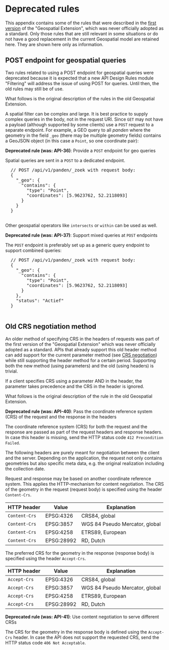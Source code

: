 # Deprecated rules
This appendix contains some of the rules that were described in the [first version](https://docs.geostandaarden.nl/api/API-Strategie-ext/#geospatial) of the "Geospatial Extension", which was never officially adopted as a standard. Only those rules that are still relevant in some situations or do not have a good replacement in the current Geospatial model are retained here. They are shown here only as information. 

## POST endpoint for geospatial queries

<aside class="note">Two rules related to using a POST endpoint for geospatial queries were deprecated because it is expected that a new API Design Rules module "Filtering" will address the issue of using POST for queries. Until then, the old rules may still be of use.

What follows is the original description of the rules in the old Geospatial Extension. 
</aside>

A spatial filter can be complex and large. It is best practice to supply complex queries in the body, not in the request URI. Since `GET` may not have a payload (although supported by some clients) use a `POST` request to a separate endpoint. For example, a GEO query to all *panden* where the geometry in the field `_geo` (there may be multiple geometry fields) contains a GeoJSON object (in this case a `Point`, so one coordinate pair):

<span name="api-36"></span>
<p class="rulelab"><strong>Deprecated rule (was: API-36)</strong>: Provide a <code>POST</code> endpoint for geo queries</p>

Spatial queries are sent in a `POST` to a dedicated endpoint.
  <pre>
  // POST /api/v1/panden/_zoek with request body:
  {
    "_geo": {
      "contains": {
        "type": "Point",
        "coordinates": [5.9623762, 52.2118093]
      }
    }
  }
  </pre>

Other geospatial operators like `intersects` or `within` can be used as well.

<span name="api-37"></span>
<p class="rulelab"><strong>Deprecated rule (was: API-37)</strong>: Support mixed queries at <code>POST</code> endpoints</p>

The `POST` endpoint is preferably set up as a generic query endpoint to support combined queries:

  <pre>
  // POST /api/v1/panden/_zoek with request body:
  {
    "_geo": {
      "contains": {
        "type": "Point",
        "coordinates": [5.9623762, 52.2118093]
      }
    },
    "status": "Actief"
  }
  </pre>

## Old CRS negotiation method

<aside class="note">An older method of specifying CRS in the headers of requests was part of the first version of the "Geospatial Extension" which was never officially adopted as a standard. APIs that already support this old header method can add support for the current parameter method (see <a href="#crs-negotiation">CRS negotiation</a>) while still supporting the header method for a certain period. Supporting both the new method (using parameters) and the old (using headers) is trivial. 

If a client specifies CRS using a parameter AND in the header, the parameter takes precedence and the CRS in the header is ignored.

What follows is the original description of the rule in the old Geospatial Extension. 
</aside>

<span name="api-40"></span>
<p class="rulelab"><strong>Deprecated rule (was: API-40)</strong>: Pass the coordinate reference system (CRS) of the request and the response in the headers</p>

The coordinate reference system (CRS) for both the request and the response are passed as part of the request headers and response headers. In case this header is missing, send the HTTP status code `412 Precondition Failed`.

The following headers are purely meant for negotiation between the client and the server. Depending on the application, the request not only contains geometries but also specific meta data, e.g. the original realization including the collection date.

Request and response may be based on another coordinate reference system. This applies the HTTP-mechanism for content negotiation. The CRS of the geometry in the request (request body) is specified using the header `Content-Crs`.

|HTTP header|Value|Explanation|
|-|-|-|
|`Content-Crs`|EPSG:4326|CRS84, global|
|`Content-Crs`|EPSG:3857|WGS 84 Pseudo Mercator, global|
|`Content-Crs`|EPSG:4258|ETRS89, European|
|`Content-Crs`|EPSG:28992|RD, Dutch|

The preferred CRS for the geometry in the response (response body) is specified using the header `Accept-Crs`.

|HTTP header|Value|Explanation|
|-|-|-|
|`Accept-Crs`|EPSG:4326|CRS84, global|
|`Accept-Crs`|EPSG:3857|WGS 84 Pseudo Mercator, global|
|`Accept-Crs`|EPSG:4258|ETRS89, European|
|`Accept-Crs`|EPSG:28992|RD, Dutch|

<p class="rulelab"><strong>Deprecated rule (was: API-41)</strong>: Use content negotiation to serve different CRSs</p>

The CRS for the geometry in the response body is defined using the `Accept-Crs` header. In case the API does not support the requested CRS, send the HTTP status code `406 Not Acceptable`.
